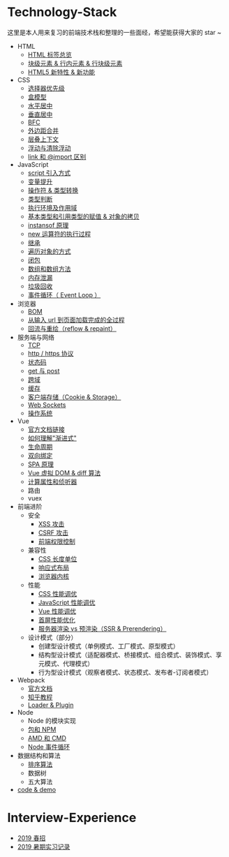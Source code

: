 # Technology-Stack
这里是本人用来复习的前端技术栈和整理的一些面经，希望能获得大家的 star ~
* HTML
  - [HTML 标签总览](http://www.w3school.com.cn/tags/index.asp)
  - [块级元素 & 行内元素 & 行块级元素](https://github.com/TanYJie/Technology-Stack-Interview-Experience/blob/master/HTML/块级元素&行内元素&行块级元素.md)
  - [HTML5 新特性 & 新功能](https://github.com/TanYJie/Technology-Stack-Interview-Experience/blob/master/HTML/HTML5新特性.md)
* CSS
  - [选择器优先级](https://github.com/TanYJie/Technology-Stack/blob/master/CSS/CSS选择器.md)
  - [盒模型](https://github.com/TanYJie/Technology-Stack/blob/master/CSS/盒模型.md)
  - [水平居中](https://github.com/TanYJie/Technology-Stack/blob/master/CSS/水平居中.md)
  - [垂直居中](https://github.com/TanYJie/Technology-Stack/blob/master/CSS/垂直居中.md)
  - [BFC](https://github.com/TanYJie/Technology-Stack/blob/master/CSS/BFC.md)
  - [外边距合并](https://github.com/TanYJie/Technology-Stack/blob/master/CSS/外边距合并.md)
  - [层叠上下文](https://github.com/TanYJie/Technology-Stack/blob/master/CSS/层叠上下文.md)
  - [浮动与清除浮动](https://blog.csdn.net/belen_xue/article/details/54606895?utm_source=tuicool&utm_medium=referral)
  - [link 和 @import 区别](https://github.com/TanYJie/Technology-Stack/blob/master/CSS/link和@import区别.md)
* JavaScript
  - [script 引入方式](https://github.com/TanYJie/Technology-Stack/blob/master/JavaScript/script引入方式.md)
  - [变量提升](https://github.com/TanYJie/Technology-Stack/blob/master/JavaScript/变量提升.md)
  - [操作符 & 类型转换](https://github.com/TanYJie/Technology-Stack/blob/master/JavaScript/操作符&类型转换.md)
  - [类型判断](https://github.com/TanYJie/Technology-Stack/blob/master/JavaScript/类型判断.md)
  - [执行环境及作用域](https://github.com/TanYJie/Technology-Stack/blob/master/JavaScript/执行环境及作用域.md)
  - [基本类型和引用类型的赋值 & 对象的拷贝](https://github.com/TanYJie/Technology-Stack-Interview-Experience/blob/master/JavaScript/基本类型和引用类型的赋值&对象的拷贝.md)
  - [instansof 原理](https://github.com/TanYJie/Technology-Stack/blob/master/JavaScript/instanceof原理.md)
  - [new 运算符的执行过程](https://github.com/TanYJie/Technology-Stack/blob/master/JavaScript/new运算符的执行过程.md)
  - [继承](https://github.com/TanYJie/Technology-Stack/blob/master/JavaScript/继承.md)
  - [遍历对象的方式](https://github.com/TanYJie/Technology-Stack/blob/master/JavaScript/遍历对象.md)
  - [闭包](https://github.com/TanYJie/Technology-Stack/blob/master/JavaScript/闭包.md)
  - [数组和数组方法](https://github.com/TanYJie/Technology-Stack/blob/master/JavaScript/数组和数组方法.md)
  - [内存泄漏](https://github.com/TanYJie/Technology-Stack/blob/master/JavaScript/内存泄漏.md)
  - [垃圾回收](https://github.com/TanYJie/Technology-Stack/blob/master/JavaScript/垃圾回收.md)
  - [事件循环（ Event Loop ）](https://github.com/TanYJie/Technology-Stack/blob/master/JavaScript/事件循环.md)
* 浏览器
  - [BOM](https://github.com/TanYJie/Technology-Stack/blob/master/浏览器/BOM.md)
  - [从输入 url 到页面加载完成的全过程](https://www.cnblogs.com/daijinxue/p/6640153.html)
  - [回流与重绘（reflow & repaint）](https://github.com/TanYJie/Technology-Stack/blob/master/浏览器/回流与重绘.md)
* 服务端与网络
  - [TCP](https://github.com/TanYJie/Technology-Stack/blob/master/服务端与网络/TCP.md)
  - [http / https 协议](https://github.com/TanYJie/Technology-Stack-Interview-Experience/blob/master/服务端与网络/HTTP&HTTPs.md)
  - [状态码](https://github.com/TanYJie/Technology-Stack/blob/master/服务端与网络/状态码.md)
  - [get 与 post](https://github.com/TanYJie/Technology-Stack/blob/master/服务端与网络/get与post.md)
  - [跨域](https://github.com/TanYJie/Technology-Stack/blob/master/服务端与网络/跨域.md)
  - [缓存](https://github.com/TanYJie/Technology-Stack/blob/master/服务端与网络/缓存.md)
  - [客户端存储（Cookie & Storage）](https://github.com/TanYJie/Technology-Stack/blob/master/服务端与网络/客户端存储.md)
  - [Web Sockets](https://github.com/TanYJie/Technology-Stack/blob/master/服务端与网络/websockets.md)
  - [操作系统](https://github.com/TanYJie/Technology-Stack/blob/master/服务端与网络/操作系统.md)
* Vue
  - [官方文档链接](https://cn.vuejs.org/)
  - [如何理解"渐进式"](https://github.com/TanYJie/Technology-Stack-Interview-Experience/blob/master/Vue/Vue渐进式框架的理解.md)
  - [生命周期](https://github.com/TanYJie/Technology-Stack-Interview-Experience/blob/master/Vue/生命周期.md)
  - [双向绑定](https://github.com/TanYJie/Technology-Stack-Interview-Experience/blob/master/Vue/双向绑定.md)
  - [SPA 原理](https://github.com/TanYJie/Technology-Stack-Interview-Experience/blob/master/Vue/SPA.md)
  - [Vue 虚拟 DOM & diff 算法](https://github.com/TanYJie/Technology-Stack/blob/master/Vue/虚拟dom&diff算法.md)
  - [计算属性和侦听器](https://github.com/TanYJie/Technology-Stack/blob/master/Vue/computed&watch.md)
  - 路由
  - vuex
* 前端进阶
  * 安全
    - [XSS 攻击](https://github.com/TanYJie/Technology-Stack/blob/master/前端进阶/安全/XSS攻击.md)
    - [CSRF 攻击](https://github.com/TanYJie/Technology-Stack/blob/master/前端进阶/安全/CSRF攻击.md)
    - [前端权限控制](https://github.com/TanYJie/Technology-Stack/blob/master/前端进阶/安全/权限控制.md)
  * 兼容性
    - [CSS 长度单位](https://github.com/TanYJie/Technology-Stack-Interview-Experience/blob/master/前端进阶/兼容性/CSS长度单位.md)
    - [响应式布局](https://github.com/TanYJie/Technology-Stack-Interview-Experience/blob/master/前端进阶/兼容性/响应式布局.md)
    - [浏览器内核](https://github.com/TanYJie/Technology-Stack-Interview-Experience/blob/master/前端进阶/兼容性/浏览器内核.md)
  * 性能
    - [CSS 性能调优](https://github.com/TanYJie/Technology-Stack/blob/master/前端进阶/前端性能/CSS性能调优.md)
    - [JavaScript 性能调优](https://github.com/TanYJie/Technology-Stack/blob/master/前端进阶/前端性能/JavaScript性能调优.md)
    - [Vue 性能调优](https://github.com/TanYJie/Technology-Stack/blob/master/前端进阶/前端性能/Vue性能调优.md)
    - [首屏性能优化](https://github.com/TanYJie/Technology-Stack/blob/master/前端进阶/前端性能/首屏性能调优.md)
    - [服务器渲染 vs 预渲染（SSR & Prerendering）](https://github.com/TanYJie/Technology-Stack/blob/master/前端进阶/前端性能/SSR&Prerendering.md)
  * 设计模式（部分）
    - 创建型设计模式（单例模式、工厂模式、原型模式）
    - 结构型设计模式（适配器模式、桥接模式、组合模式、装饰模式、享元模式、代理模式）
    - 行为型设计模式（观察者模式、状态模式、发布者-订阅者模式）
* Webpack
  - [官方文档](https://www.webpackjs.com/)
  - [知乎教程](https://zhuanlan.zhihu.com/p/57722935?utm_source=qq&utm_medium=social&utm_oi=910792540654022656)
  - [Loader & Plugin](https://github.com/TanYJie/Technology-Stack-Interview-Experience/blob/master/Webpack/Loader&Plugin.md)
* Node
  - Node 的模块实现
  - [包和 NPM](https://github.com/TanYJie/Technology-Stack/blob/master/Node/包和NPM.md)
  - [AMD 和 CMD](https://github.com/TanYJie/Technology-Stack/blob/master/Node/AMD和CMD.md)
  - [Node 事件循环](https://github.com/TanYJie/Technology-Stack/blob/master/Node/Node事件循环.md)
* 数据结构和算法
  - [排序算法](https://github.com/TanYJie/Technology-Stack/blob/master/数据结构和算法/排序算法.md)
  - 数据树
  - 五大算法
* [code & demo](https://github.com/TanYJie/Technology-Stack-Interview-Experience/tree/master/code&demo)


# Interview-Experience
* [2019 春招](https://github.com/TanYJie/Technology-Stack/blob/master/面经/春招.md)
* [2019 暑期实习记录](https://github.com/TanYJie/Technology-Stack/blob/master/面经/2019暑期实习记录.md)
  
